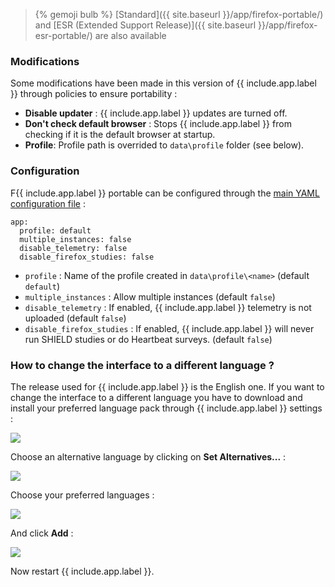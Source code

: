 > {% gemoji bulb %} [Standard]({{ site.baseurl }}/app/firefox-portable/) and [ESR (Extended Support Release)]({{ site.baseurl }}/app/firefox-esr-portable/) are also available

### Modifications

Some modifications have been made in this version of {{ include.app.label }} through policies to ensure portability :

* **Disable updater** : {{ include.app.label }} updates are turned off.
* **Don't check default browser** : Stops {{ include.app.label }} from checking if it is the default browser at startup.
* **Profile**: Profile path is overrided to `data\profile` folder (see below).

### Configuration

F{{ include.app.label }} portable can be configured through the [main YAML configuration file](/doc/configuration/) :

<div class="language-yml highlighter-rouge"><div class="highlight"><pre class="highlight"><code>app:
  profile: default
  multiple_instances: false
  disable_telemetry: false
  disable_firefox_studies: false
</code></pre></div></div>

* `profile` : Name of the profile created in `data\profile\<name>` (default `default`)
* `multiple_instances` : Allow multiple instances (default `false`)
* `disable_telemetry` : If enabled, {{ include.app.label }} telemetry is not uploaded (default `false`)
* `disable_firefox_studies` : If enabled, {{ include.app.label }} will never run SHIELD studies or do Heartbeat surveys. (default `false`)

### How to change the interface to a different language ?

The release used for {{ include.app.label }} is the English one. If you want to change the interface to a different language you have to download and install your preferred language pack through {{ include.app.label }} settings :

![](/img/app/firefox/firefox-change-lang-01.png)

Choose an alternative language by clicking on **Set Alternatives...** :

![](/img/app/firefox/firefox-change-lang-02.png)

Choose your preferred languages :

![](/img/app/firefox/firefox-change-lang-03.png)

And click **Add** :

![](/img/app/firefox/firefox-change-lang-04.png)

Now restart {{ include.app.label }}.